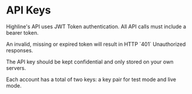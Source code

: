 # API Keys

Highline's API uses JWT Token authentication. All API calls must include a bearer token.

<aside class="warning">
    An invalid, missing or expired token will result in HTTP `401` Unauthorized responses.
</aside>

The API key should be kept confidential and only stored on your own servers.

Each account has a total of two keys: a key pair for test mode and live mode.